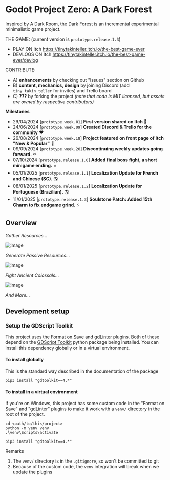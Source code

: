 # Godot Project Zero: A Dark Forest

Inspired by A Dark Room, the Dark Forest is an incremental experimental minimalistic game project.

THE GAME: (current version is `prototype.release.1.3`)
- PLAY ON Itch https://tinytakinteller.itch.io/the-best-game-ever
- DEVLOGS ON Itch https://tinytakinteller.itch.io/the-best-game-ever/devlog

CONTRIBUTE:
- A) **enhancements** by checking out "Issues" section on Github
- B) **content, mechanics, design** by joining Discord (add `tiny_takin_teller` for invites) and Trello board
- C) **???** by forking the project *(note that code is MIT licensed, but assets are owned by respective contributors)*

**Milestones**
- 29/04/2024 [`prototype.week.01`] **First version shared on Itch** 👀
- 24/06/2024 [`prototype.week.09`] **Created Discord & Trello for the community** ❤️
- 26/08/2024 [`prototype.week.18`] **Project featured on front page of Itch "New & Popular"** 🚀
- 09/09/2024 [`prototype.week.20`] **Discontinuing weekly updates going forward.** ⚰️
- 07/10/2024 [`prototype.release.1.0`] **Added final boss fight, a short minigame ending.** ⭐
- 05/01/2025 [`prototype.release.1.1`] **Localization Update for French and Chinese (SC).** 🌎
- 08/01/2025 [`prototype.release.1.2`] **Localization Update for Portuguese (Brazilian).** 🌎
- 11/01/2025 [`prototype.release.1.3`] **Soulstone Patch: Added 15th Charm to fix endgame grind.** ⚡



## Overview

*Gather Resources...*

![image](https://github.com/TinyTakinTeller/GodotProjectZero/assets/155020210/09a90a5c-b271-4623-ae7b-e0c439c6546a)

*Generate Passive Resources...*

![image](https://github.com/TinyTakinTeller/GodotProjectZero/assets/155020210/e9805710-b03b-4b6f-ade8-f7c85461d46c)

*Fight Ancient Colossals...*

![image](https://github.com/TinyTakinTeller/GodotProjectZero/assets/155020210/9b62ac2a-db9b-470e-9178-d85e1c033ca4)

*And More...*


## Development setup

### Setup the GDScript Toolkit
This project uses the [Format on Save](https://github.com/ryan-haskell/gdformat-on-save) and [gdLinter](https://github.com/el-falso/gdlinter) plugins.
Both of these depend on the [GDScript Toolkit](https://github.com/Scony/godot-gdscript-toolkit) python package being installed.
You can install this dependency globally or in a virtual environment.

#### To install globally
This is the standard way described in the documentation of the package
```
pip3 install "gdtoolkit==4.*"
```

#### To install in a virtual environment
If you're on Windows, this project has some custom code in the "Format on Save" and "gdLinter" plugins to make it work with a `venv/` directory in the root of the project.
```
cd <path/to/this/project>
python -m venv venv
.\venv\Scripts\activate

pip3 install "gdtoolkit==4.*"
```
Remarks 
1. The `venv/` directory is in the `.gitignore`, so won't be committed to git
2. Because of the custom code, the `venv` integration will break when we update the plugins

